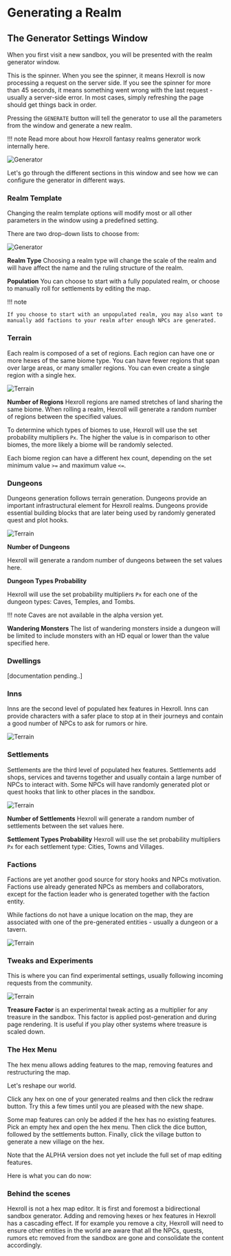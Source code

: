 # Generating a Realm

## The Generator Settings Window

When you first visit a new sandbox, you will be presented with the realm generator window.

This is the spinner. When you see the spinner, it means Hexroll is now processing a request on the server side. If you see the spinner for more than 45 seconds, it means something went wrong with the last request - usually a server-side error. In most cases, simply refreshing the page should get things back in order.

Pressing the `GENERATE` button will tell the generator to use all the parameters from the window and generate a new realm.

!!! note
    Read more about how Hexroll fantasy realms generator work internally here. 


![Generator](/images/generator-generate.png)

Let's go through the different sections in this window and see how we can configure the generator in different ways.

### Realm Template

Changing the realm template options will modify most or all other parameters in the window using a predefined setting.

There are two drop-down lists to choose from:

![Generator](/images/generator-templates.png)

**Realm Type**
Choosing a realm type will change the scale of the realm and will have affect the name and the ruling structure of the realm.

**Population**
You can choose to start with a fully populated realm, or choose to manually roll for settlements by editing the map.

!!! note

    If you choose to start with an unpopulated realm, you may also want to manually add factions to your realm after enough NPCs are generated.

### Terrain

Each realm is composed of a set of regions. Each region can have one or more hexes of the same biome type. You can have fewer regions that span over large areas, or many smaller regions. You can even create a single region with a single hex.

![Terrain](/images/generator-terrain.png)

**Number of Regions**
Hexroll regions are named stretches of land sharing the same biome. When rolling a realm, Hexroll will generate a random number of regions between the specified values.

To determine which types of biomes to use, Hexroll will use the set probability multipliers `Px`. The higher the value is in comparison to other biomes, the more likely a biome will be randomly selected.

Each biome region can have a different hex count, depending on the set minimum value `>=` and maximum value `<=`.

### Dungeons

Dungeons generation follows terrain generation. Dungeons provide an important infrastructural element for Hexroll realms. Dungeons provide essential building blocks that are later being used by randomly generated quest and plot hooks.

![Terrain](/images/generator-dungeons.png)

**Number of Dungeons**

Hexroll will generate a random number of dungeons between the set values here.

**Dungeon Types Probability**

Hexroll will use the set probability multipliers `Px` for each one of the dungeon types: Caves, Temples, and Tombs. 

!!! note
    Caves are not available in the alpha version yet.

**Wandering Monsters**
The list of wandering monsters inside a dungeon will be limited to include monsters with an HD equal or lower than the value specified here.

### Dwellings
[documentation pending..]

### Inns
Inns are the second level of populated hex features in Hexroll. Inns can provide characters with a safer place to stop at in their journeys and contain a good number of NPCs to ask for rumors or hire. 

![Terrain](/images/generator-inns.png)

### Settlements
Settlements are the third level of populated hex features. Settlements add shops, services and taverns together and usually contain a large number of NPCs to interact with. Some NPCs will have randomly generated plot or quest hooks that link to other places in the sandbox.

![Terrain](/images/generator-settlements.png)

**Number of Settlements**
Hexroll will generate a random number of settlements between the set values here.

**Settlement Types Probability**
Hexroll will use the set probability multipliers `Px` for each settlement type: Cities, Towns and Villages.


### Factions
Factions are yet another good source for story hooks and NPCs motivation. Factions use already generated NPCs as members and collaborators, except for the faction leader who is generated together with the faction entity.

While factions do not have a unique location on the map, they are associated with one of the pre-generated entities - usually a dungeon or a tavern.

![Terrain](/images/generator-factions.png)

### Tweaks and Experiments
This is where you can find experimental settings, usually following incoming requests from the community.

![Terrain](/images/generator-tweaks.png)

**Treasure Factor** is an experimental tweak acting as a multiplier for any treasure in the sandbox. This factor is applied post-generation and during page rendering. It is useful if you play other systems where treasure is scaled down.

### The Hex Menu

The hex menu allows adding features to the map, removing features and restructuring the map.

Let's reshape our world.

Click any hex on one of your generated realms and then click the redraw button. Try this a few times until you are pleased with the new shape.

Some map features can only be added if the hex has no existing features. Pick an empty hex and open the hex menu. Then click the dice button, followed by the settlements button. Finally, click the village button to generate a new village on the hex.

Note that the ALPHA version does not yet include the full set of map editing features.

Here is what you can do now:

### Behind the scenes

Hexroll is not a hex map editor. It is first and foremost a bidirectional sandbox generator. Adding and removing hexes or hex features in Hexroll has a cascading effect. If for example you remove a city, Hexroll will need to ensure other entities in the world are aware that all the NPCs, quests, rumors etc removed from the sandbox are gone and consolidate the content accordingly.

